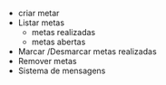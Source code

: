 - criar metar
- Listar metas
    - metas realizadas
    - metas abertas
- Marcar /Desmarcar metas realizadas
- Remover metas
- Sistema de mensagens